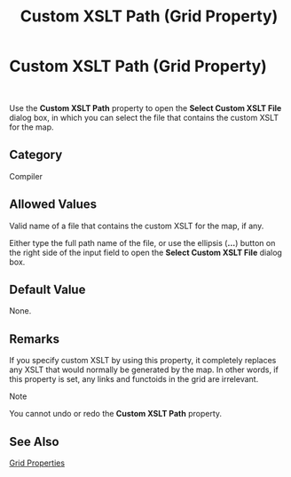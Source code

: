 ﻿---
title: Custom XSLT Path (Grid Property)
TOCTitle: Custom XSLT Path (Grid Property)
ms:assetid: 8a10ef52-75cd-4443-833c-a7bb74e31dc4
ms:mtpsurl: https://msdn.microsoft.com/en-us/library/Aa561256(v=BTS.80)
ms:contentKeyID: 51529528
ms.date: 08/30/2017
mtps_version: v=BTS.80
---

# Custom XSLT Path (Grid Property)

 

Use the **Custom XSLT Path** property to open the **Select Custom XSLT File** dialog box, in which you can select the file that contains the custom XSLT for the map.

## Category

Compiler

## Allowed Values

Valid name of a file that contains the custom XSLT for the map, if any.

Either type the full path name of the file, or use the ellipsis (**...**) button on the right side of the input field to open the **Select Custom XSLT File** dialog box.

## Default Value

None.

## Remarks

If you specify custom XSLT by using this property, it completely replaces any XSLT that would normally be generated by the map. In other words, if this property is set, any links and functoids in the grid are irrelevant.


> [!NOTE]
> <P>You cannot undo or redo the <STRONG>Custom XSLT Path</STRONG> property.</P>



## See Also

[Grid Properties](grid-properties.md)

